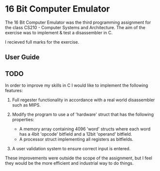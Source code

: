 # 16 Bit Computer Emulator

The 16 Bit Computer Emulator was the third programming assignment for the class CS210 - Computer Systems and Architecture.
The aim of the exercise was to implement & test a disassembler in C.

I recieved full marks for the exercise.

## User Guide



## TODO
In order to improve my skills in C I would like to implement the following features:
1. Full regester functionality in accordance with a real world disassembler such as MIPS.
2. Modify the program to use a of 'hardware' struct that has the following properties:
	- A memory array containing 4096 'word' structs where each word has a 4bit 'opcode' bitfield and a 12bit 'operand' bitfield.
	- A processor struct implementing all registers as bitfields.
	
3. A user validation system to ensure correct input is entered.

These improvements were outside the scope of the assignment, but I feel they would be the more efficient
and industrial way to do things.
